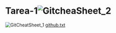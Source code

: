 # Tarea-1![GitcheaSheet_2](https://user-images.githubusercontent.com/115891470/201477952-e8699b67-b775-4e55-a3fe-882967e02268.PNG)
![GitCheatSheet_1](https://user-images.githubusercontent.com/115891470/201477954-5af58cf8-15f5-4c16-90e9-af848c45fdda.png)
[github.txt](https://github.com/GabiJL23/Tarea-1/files/9995136/github.txt)
